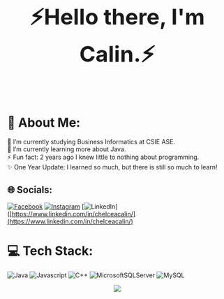 <h1 align="center" style="font-size:50px">⚡Hello there, I'm Calin.⚡</h1>
<br>

# 💫 About Me:
🔭 I’m currently studying Business Informatics at CSIE ASE.<br>
🌱 I’m currently learning more about Java.<br>
⚡ Fun fact: 2 years ago I knew little to nothing about programming.<br>
✨ One Year Update: I learned so much, but there is still so much to learn!

## 🌐 Socials:
[![Facebook](https://img.shields.io/badge/Facebook-%231877F2.svg?logo=Facebook&logoColor=white)](https://facebook.com/chelcea.calin)
[![Instagram](https://img.shields.io/badge/Instagram-%23E4405F.svg?logo=Instagram&logoColor=white)](https://instagram.com/chelceacalin/)
[![LinkedIn](https://img.shields.io/badge/LinkedIn-%230077B5.svg?logo=linkedin&logoColor=white)]([https://www.linkedin.com/in/chelceacalin/](https://www.linkedin.com/in/chelceacalin/) 

# 💻 Tech Stack:
![Java](https://img.shields.io/badge/java-%23ED8B00.svg?style=for-the-badge&logo=java&logoColor=white) 
![Javascript](https://img.shields.io/badge/JavaScript-F7DF1E?style=for-the-badge&logo=javascript&logoColor=black)
![C++](https://img.shields.io/badge/c++-%2300599C.svg?style=for-the-badge&logo=c%2B%2B&logoColor=white)
![MicrosoftSQLServer](https://img.shields.io/badge/Microsoft%20SQL%20Sever-CC2927?style=for-the-badge&logo=microsoft%20sql%20server&logoColor=white) 
![MySQL](https://img.shields.io/badge/mysql-%2300f.svg?style=for-the-badge&logo=mysql&logoColor=white)

<div style="text-align:center">
    <img src="https://github-readme-stats.vercel.app/api/top-langs/?username=chelceacalin&layout=compact&theme=dark" />
</div>
